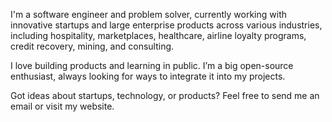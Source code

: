 I'm a software engineer and problem solver, currently working with innovative startups and large enterprise products across various industries, including hospitality, marketplaces, healthcare, airline loyalty programs, credit recovery, mining, and consulting.

I love building products and learning in public. I’m a big open-source enthusiast, always looking for ways to integrate it into my projects.

Got ideas about startups, technology, or products? Feel free to send me an email or visit my website.

